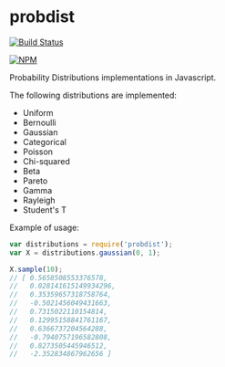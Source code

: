 # probdist

[![Build Status](https://travis-ci.org/rodrigosetti/probdist.svg?branch=master)](https://travis-ci.org/rodrigosetti/probdist)

[![NPM](https://nodei.co/npm/probdist.png)](https://npmjs.org/package/probdist)

Probability Distributions implementations in Javascript.

The following distributions are implemented:

 * Uniform
 * Bernoulli
 * Gaussian
 * Categorical
 * Poisson
 * Chi-squared
 * Beta
 * Pareto
 * Gamma
 * Rayleigh
 * Student's T

Example of usage:

```javascript
var distributions = require('probdist');
var X = distributions.gaussian(0, 1);

X.sample(10);
// [ 0.5658508553376578,
//   0.028141615149934296,
//   0.35359657318758764,
//   -0.5021456049431663,
//   0.7315022110154814,
//   0.12995158841761167,
//   0.6366737204564288,
//   -0.7940757196582808,
//   0.8273505445946512,
//   -2.352834867962656 ]
```
